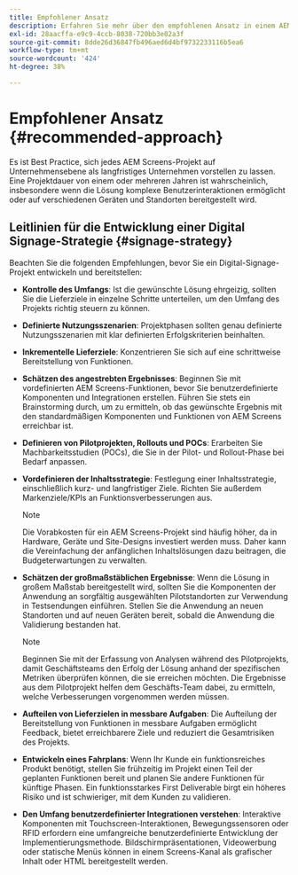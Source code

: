 ```yaml
---
title: Empfohlener Ansatz
description: Erfahren Sie mehr über den empfohlenen Ansatz in einem AEM Screens-Projekt.
exl-id: 28aacffa-e9c9-4ccb-8038-720bb3e02a3f
source-git-commit: 8dde26d36847fb496aed6d4bf9732233116b5ea6
workflow-type: tm+mt
source-wordcount: '424'
ht-degree: 38%

---
```


# Empfohlener Ansatz {#recommended-approach}

Es ist Best Practice, sich jedes AEM Screens-Projekt auf Unternehmensebene als langfristiges Unternehmen vorstellen zu lassen. Eine Projektdauer von einem oder mehreren Jahren ist wahrscheinlich, insbesondere wenn die Lösung komplexe Benutzerinteraktionen ermöglicht oder auf verschiedenen Geräten und Standorten bereitgestellt wird.

## Leitlinien für die Entwicklung einer Digital Signage-Strategie {#signage-strategy}

Beachten Sie die folgenden Empfehlungen, bevor Sie ein Digital-Signage-Projekt entwickeln und bereitstellen:

* **Kontrolle des Umfangs**:
Ist die gewünschte Lösung ehrgeizig, sollten Sie die Lieferziele in einzelne Schritte unterteilen, um den Umfang des Projekts richtig steuern zu können.

* **Definierte Nutzungsszenarien**:
Projektphasen sollten genau definierte Nutzungsszenarien mit klar definierten Erfolgskriterien beinhalten.

* **Inkrementelle Lieferziele**:
Konzentrieren Sie sich auf eine schrittweise Bereitstellung von Funktionen.

* **Schätzen des angestrebten Ergebnisses**:
Beginnen Sie mit vordefinierten AEM Screens-Funktionen, bevor Sie benutzerdefinierte Komponenten und Integrationen erstellen. Führen Sie stets ein Brainstorming durch, um zu ermitteln, ob das gewünschte Ergebnis mit den standardmäßigen Komponenten und Funktionen von AEM Screens erreichbar ist.

* **Definieren von Pilotprojekten, Rollouts und POCs**:
Erarbeiten Sie Machbarkeitsstudien (POCs), die Sie in der Pilot- und Rollout-Phase bei Bedarf anpassen.

* **Vordefinieren der Inhaltsstrategie**: Festlegung einer Inhaltsstrategie, einschließlich kurz- und langfristiger Ziele. Richten Sie außerdem Markenziele/KPIs an Funktionsverbesserungen aus.

  >[!NOTE]
  >
  > Die Vorabkosten für ein AEM Screens-Projekt sind häufig höher, da in Hardware, Geräte und Site-Designs investiert werden muss. Daher kann die Vereinfachung der anfänglichen Inhaltslösungen dazu beitragen, die Budgeterwartungen zu verwalten.

* **Schätzen der großmaßstäblichen Ergebnisse**: Wenn die Lösung in großem Maßstab bereitgestellt wird, sollten Sie die Komponenten der Anwendung an sorgfältig ausgewählten Pilotstandorten zur Verwendung in Testsendungen einführen. Stellen Sie die Anwendung an neuen Standorten und auf neuen Geräten bereit, sobald die Anwendung die Validierung bestanden hat.

  >[!NOTE]
  >
  > Beginnen Sie mit der Erfassung von Analysen während des Pilotprojekts, damit Geschäftsteams den Erfolg der Lösung anhand der spezifischen Metriken überprüfen können, die sie erreichen möchten. Die Ergebnisse aus dem Pilotprojekt helfen dem Geschäfts-Team dabei, zu ermitteln, welche Verbesserungen vorgenommen werden müssen.

* **Aufteilen von Lieferzielen in messbare Aufgaben**: Die Aufteilung der Bereitstellung von Funktionen in messbare Aufgaben ermöglicht Feedback, bietet erreichbarere Ziele und reduziert die Gesamtrisiken des Projekts.

* **Entwickeln eines Fahrplans**: Wenn Ihr Kunde ein funktionsreiches Produkt benötigt, stellen Sie frühzeitig im Projekt einen Teil der geplanten Funktionen bereit und planen Sie andere Funktionen für künftige Phasen. Ein funktionsstarkes First Deliverable birgt ein höheres Risiko und ist schwieriger, mit dem Kunden zu validieren.

* **Den Umfang benutzerdefinierter Integrationen verstehen**: Interaktive Komponenten mit Touchscreen-Interaktionen, Bewegungssensoren oder RFID erfordern eine umfangreiche benutzerdefinierte Entwicklung der Implementierungsmethode. Bildschirmpräsentationen, Videowerbung oder statische Menüs können in einem Screens-Kanal als grafischer Inhalt oder HTML bereitgestellt werden.
